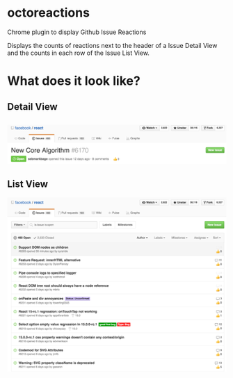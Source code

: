 <!--![Travis](https://travis-ci.org/easyCZ/octoreactions.svg)-->

# octoreactions
Chrome plugin to display Github Issue Reactions

Displays the counts of reactions next to the header of a Issue Detail View and the counts in each row of the Issue List View.

# What does it look like?

## Detail View
![Issue Detail View](./screenshots/detail.png)
---

## List View
![Issue Detail View](./screenshots/list.png)
